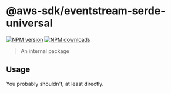 # @aws-sdk/eventstream-serde-universal

[![NPM version](https://img.shields.io/npm/v/@aws-sdk/eventstream-serde-universal/latest.svg)](https://www.npmjs.com/package/@aws-sdk/eventstream-serde-universal)
[![NPM downloads](https://img.shields.io/npm/dm/@aws-sdk/eventstream-serde-universal.svg)](https://www.npmjs.com/package/@aws-sdk/eventstream-serde-universal)

> An internal package

## Usage

You probably shouldn't, at least directly.
